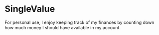 # SingleValue
For personal use, I enjoy keeping track of my finances by counting down how much money I should have available in my account.
